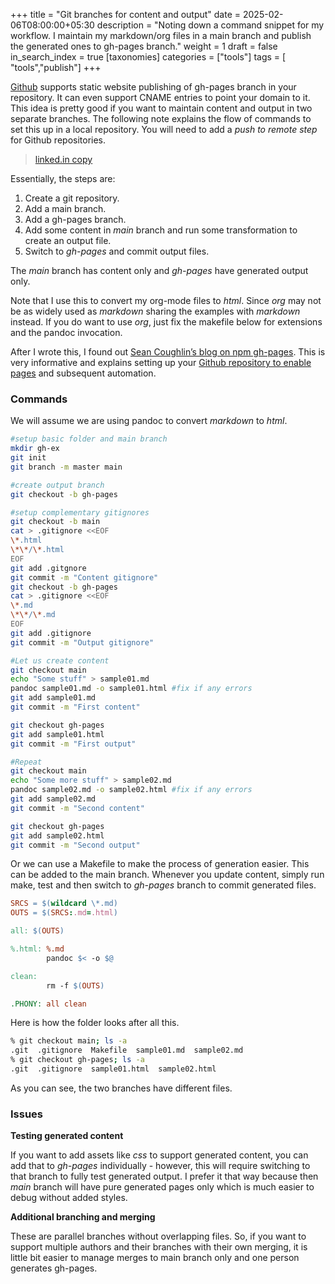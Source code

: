 +++
title = "Git branches for content and output"
date = 2025-02-06T08:00:00+05:30
description = "Noting down a command snippet for my workflow. I maintain my markdown/org files in a main branch and publish the generated ones to gh-pages branch."
weight = 1
draft = false
in_search_index = true
[taxonomies]
categories = ["tools"]
tags = [ "tools","publish"]
+++


[Github](https://www.github.com/) supports static website publishing of gh-pages branch in your repository. It can even support CNAME entries to point your domain to it. This idea is pretty good if you want to maintain content and output in two separate branches. The following note explains the flow of commands to set this up in a local repository. You will need to add a _push to remote step_ for Github repositories.

> [linked.in copy](https://www.linkedin.com/pulse/git-branches-content-output-satheesh-babu-vattekkat-7mmvc/) 
<!-- more -->

Essentially, the steps are:

1.  Create a git repository.
2.  Add a main branch.
3.  Add a gh-pages branch.
4.  Add some content in _main_ branch and run some transformation to create an output file.
5.  Switch to _gh-pages_ and commit output files.

The _main_ branch has content only and _gh-pages_ have generated output only.

Note that I use this to convert my org-mode files to _html_. Since _org_ may not be as widely used as _markdown_ sharing the examples with _markdown_ instead. If you do want to use _org_, just fix the makefile below for extensions and the pandoc invocation.

After I wrote this, I found out [Sean Coughlin’s blog on npm gh-pages](https://blog.seancoughlin.me/deploying-to-github-pages-using-gh-pages). This is very informative and explains setting up your [Github repository to enable pages](https://blog.seancoughlin.me/building-a-personal-website-with-github-pages) and subsequent automation.

### Commands

We will assume we are using pandoc to convert _markdown_ to _html_.

```sh
#setup basic folder and main branch
mkdir gh-ex
git init
git branch -m master main

#create output branch
git checkout -b gh-pages

#setup complementary gitignores
git checkout -b main
cat > .gitignore <<EOF
\*.html
\*\*/\*.html
EOF
git add .gitgnore
git commit -m "Content gitignore"
git checkout -b gh-pages
cat > .gitignore <<EOF
\*.md
\*\*/\*.md
EOF
git add .gitignore
git commit -m "Output gitignore"

#Let us create content
git checkout main
echo "Some stuff" > sample01.md
pandoc sample01.md -o sample01.html #fix if any errors
git add sample01.md
git commit -m "First content"

git checkout gh-pages
git add sample01.html
git commit -m "First output"

#Repeat
git checkout main
echo "Some more stuff" > sample02.md
pandoc sample02.md -o sample02.html #fix if any errors
git add sample02.md
git commit -m "Second content"

git checkout gh-pages
git add sample02.html
git commit -m "Second output"
```

Or we can use a Makefile to make the process of generation easier. This can be added to the main branch. Whenever you update content, simply run make, test and then switch to _gh-pages_ branch to commit generated files.

```makefile
SRCS = $(wildcard \*.md)
OUTS = $(SRCS:.md=.html)

all: $(OUTS)

%.html: %.md
        pandoc $< -o $@

clean:
        rm -f $(OUTS)

.PHONY: all clean
```

Here is how the folder looks after all this.

```sh
% git checkout main; ls -a
.git  .gitignore  Makefile  sample01.md  sample02.md
% git checkout gh-pages; ls -a
.git  .gitignore  sample01.html  sample02.html
```

As you can see, the two branches have different files.

### Issues

**Testing generated content**

If you want to add assets like _css_ to support generated content, you can add that to _gh-pages_ individually - however, this will require switching to that branch to fully test generated output. I prefer it that way because then _main_ branch will have pure generated pages only which is much easier to debug without added styles.

**Additional branching and merging**

These are parallel branches without overlapping files. So, if you want to support multiple authors and their branches with their own merging, it is little bit easier to manage merges to main branch only and one person generates gh-pages.
